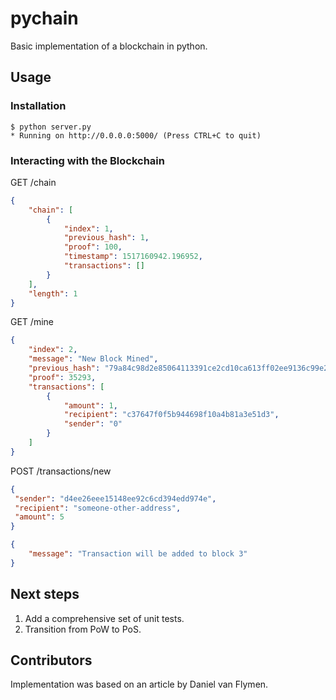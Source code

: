 # pychain

Basic implementation of a blockchain in python.

## Usage

### Installation

```
$ python server.py
* Running on http://0.0.0.0:5000/ (Press CTRL+C to quit)
```

### Interacting with the Blockchain

GET /chain

```json
{
    "chain": [
        {
            "index": 1,
            "previous_hash": 1,
            "proof": 100,
            "timestamp": 1517160942.196952,
            "transactions": []
        }
    ],
    "length": 1
}
```

GET /mine

```json
{
    "index": 2,
    "message": "New Block Mined",
    "previous_hash": "79a84c98d2e85064113391ce2cd10ca613ff02ee9136c99e28ce7511288d016b",
    "proof": 35293,
    "transactions": [
        {
            "amount": 1,
            "recipient": "c37647f0f5b944698f10a4b81a3e51d3",
            "sender": "0"
        }
    ]
}
```

POST /transactions/new
```json
{
 "sender": "d4ee26eee15148ee92c6cd394edd974e",
 "recipient": "someone-other-address",
 "amount": 5
}
```
```json
{
    "message": "Transaction will be added to block 3"
}
```





## Next steps

1) Add a comprehensive set of unit tests.
2) Transition from PoW to PoS.

## Contributors

Implementation was based on an article by Daniel van Flymen.
